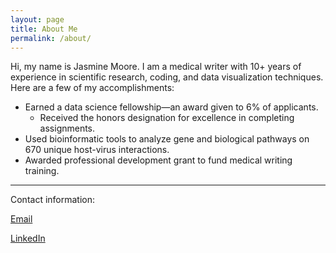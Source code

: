 ```yaml
---
layout: page
title: About Me
permalink: /about/
---
```


Hi, my name is Jasmine Moore. I am a medical writer with 10+ years of experience in scientific research, coding, and data visualization techniques. Here are a few of my accomplishments:
- Earned a data science fellowship—an award given to 6% of applicants.
  - Received the honors designation for excellence in completing assignments.
- Used bioinformatic tools to analyze gene and biological pathways on 670 unique host-virus interactions.
- Awarded professional development grant to fund medical writing training.

***

Contact information:

[Email](mailto:jasminemoorewriting@gmail.com)

[LinkedIn](https://www.linkedin.com/in/jasminemoore1/)
